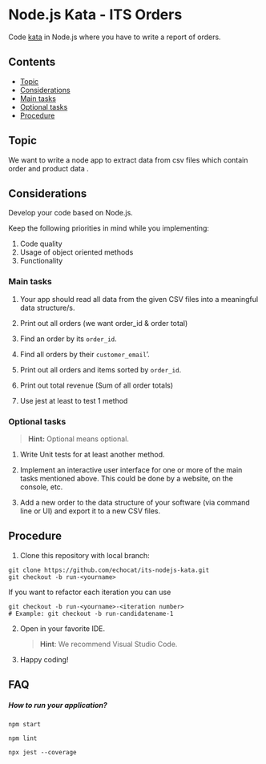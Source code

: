 # Node.js Kata - ITS Orders

Code [kata](https://en.wikipedia.org/wiki/Kata_(programming)) in Node.js where you have to write a report of orders.

## Contents

* [Topic](#topic)
* [Considerations](#frame-conditions)
* [Main tasks](#main-tasks)
* [Optional tasks](#optional-tasks)
* [Procedure](#procedure)

## Topic

We want to write a node app to extract data from csv files which contain order and product data .

## Considerations

Develop your code based on Node.js.

Keep the following priorities in mind while you implementing:
   1. Code quality
   2. Usage of object oriented methods
   3. Functionality

### Main tasks

1. Your app should read all data from the given CSV files into a meaningful data structure/s.

2. Print out all orders (we want order_id & order total) 

3. Find an order by its `order_id`.

4. Find all orders by their `customer_email`’.

5. Print out all orders and items sorted by `order_id`.

7. Print out total revenue (Sum of all order totals)

6. Use jest at least to test 1 method


### Optional tasks

> **Hint:** Optional means optional.

1. Write Unit tests for at least another method.

2. Implement an interactive user interface for one or more of the main tasks mentioned above.
   This could be done by a website, on the console, etc.

3. Add a new order to the data structure of your software (via command line or UI) and export it to a new CSV files.

## Procedure

1. Clone this repository with local branch:

```
git clone https://github.com/echocat/its-nodejs-kata.git
git checkout -b run-<yourname>
```

If you want to refactor each iteration you can use
```
git checkout -b run-<yourname>-<iteration number>
# Example: git checkout -b run-candidatename-1
```


2. Open in your favorite IDE.

   > **Hint**: We recommend Visual Studio Code.

3. Happy coding!

## FAQ

##### How to run your application?

```
npm start
```

```
npm lint
```

```
npx jest --coverage
```
